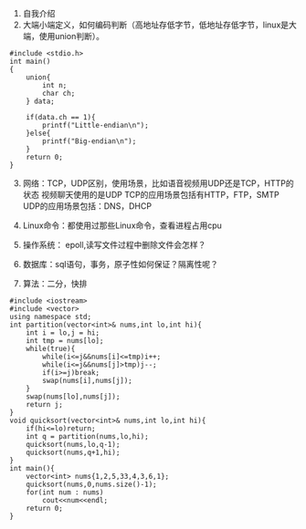 1. 自我介绍
2. 大端小端定义，如何编码判断（高地址存低字节，低地址存低字节，linux是大端，使用union判断）。
```
#include <stdio.h>
int main()
{
    union{
        int n;
        char ch;
    } data;

    if(data.ch == 1){
        printf("Little-endian\n");
    }else{
        printf("Big-endian\n");
    }
    return 0;
}
```
3. 网络：TCP，UDP区别，使用场景，比如语音视频用UDP还是TCP，HTTP的状态
视频聊天使用的是UDP
TCP的应用场景包括有HTTP，FTP，SMTP
UDP的应用场景包括：DNS，DHCP

4. Linux命令：都使用过那些Linux命令，查看进程占用cpu

5. 操作系统： epoll,读写文件过程中删除文件会怎样？

5. 数据库：sql语句，事务，原子性如何保证？隔离性呢？

6. 算法：二分，快排

```
#include <iostream>
#include <vector>
using namespace std;
int partition(vector<int>& nums,int lo,int hi){
    int i = lo,j = hi;
    int tmp = nums[lo];
    while(true){
        while(i<=j&&nums[i]<=tmp)i++;
        while(i<=j&&nums[j]>tmp)j--;
        if(i>=j)break;
        swap(nums[i],nums[j]);
    }
    swap(nums[lo],nums[j]);
    return j;
}
void quicksort(vector<int>& nums,int lo,int hi){
    if(hi<=lo)return;
    int q = partition(nums,lo,hi);
    quicksort(nums,lo,q-1);
    quicksort(nums,q+1,hi);
}
int main(){
    vector<int> nums{1,2,5,33,4,3,6,1};
    quicksort(nums,0,nums.size()-1);
    for(int num : nums)
        cout<<num<<endl;
    return 0;
}
```